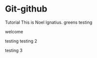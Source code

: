 # Git-github
Tutorial 
This is Noel Ignatius.
greens testing 

welcome


testing 
testing 2 

testing 3 

